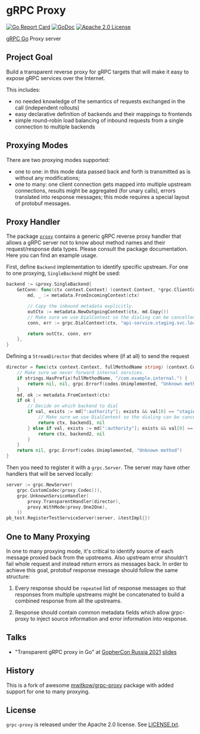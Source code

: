 # gRPC Proxy

[![Go Report Card](https://goreportcard.com/badge/github.com/talos-systems/grpc-proxy)](https://goreportcard.com/report/github.com/talos-systems/grpc-proxy)
[![GoDoc](http://img.shields.io/badge/GoDoc-Reference-blue.svg)](https://godoc.org/github.com/talos-systems/grpc-proxy)
[![Apache 2.0 License](https://img.shields.io/badge/License-Apache%202.0-blue.svg)](LICENSE)

[gRPC Go](https://github.com/grpc/grpc-go) Proxy server

## Project Goal

Build a transparent reverse proxy for gRPC targets that will make it easy to expose gRPC services
over the Internet.

This includes:

* no needed knowledge of the semantics of requests exchanged in the call (independent rollouts)
* easy declarative definition of backends and their mappings to frontends
* simple round-robin load balancing of inbound requests from a single connection to multiple backends

## Proxying Modes

There are two proxying modes supported:

* one to one: in this mode data passed back and forth is transmitted as is without any modifications;
* one to many: one client connection gets mapped into multiple upstream connections, results might be aggregated
  (for unary calls), errors translated into response messages; this mode requires a special layout of protobuf messages.

## Proxy Handler

The package [`proxy`](proxy/) contains a generic gRPC reverse proxy handler that allows a gRPC server not to
know about method names and their request/response data types.
Please consult the package documentation.
Here you can find an example usage.

First, define `Backend` implementation to identify specific upstream.
For one to one proxying, `SingleBackend` might be used:

```go
backend := &proxy.SingleBackend{
    GetConn: func(ctx context.Context) (context.Context, *grpc.ClientConn, error) {
        md, _ := metadata.FromIncomingContext(ctx)

        // Copy the inbound metadata explicitly.
        outCtx := metadata.NewOutgoingContext(ctx, md.Copy())
        // Make sure we use DialContext so the dialing can be cancelled/time out together with the context.
        conn, err := grpc.DialContext(ctx, "api-service.staging.svc.local", grpc.WithCodec(proxy.Codec())) // nolint: staticcheck

        return outCtx, conn, err
    },
}
```

Defining a `StreamDirector` that decides where (if at all) to send the request

```go
director = func(ctx context.Context, fullMethodName string) (context.Context, *grpc.ClientConn, error) {
    // Make sure we never forward internal services.
    if strings.HasPrefix(fullMethodName, "/com.example.internal.") {
        return nil, nil, grpc.Errorf(codes.Unimplemented, "Unknown method")
    }
    md, ok := metadata.FromContext(ctx)
    if ok {
        // Decide on which backend to dial
        if val, exists := md[":authority"]; exists && val[0] == "staging.api.example.com" {
            // Make sure we use DialContext so the dialing can be cancelled/time out together with the context.
            return ctx, backend1, nil
        } else if val, exists := md[":authority"]; exists && val[0] == "api.example.com" {
            return ctx, backend2, nil
        }
    }
    return nil, grpc.Errorf(codes.Unimplemented, "Unknown method")
}
```

Then you need to register it with a `grpc.Server`.
The server may have other handlers that will be served locally:

```go
server := grpc.NewServer(
    grpc.CustomCodec(proxy.Codec()),
    grpc.UnknownServiceHandler(
        proxy.TransparentHandler(director),
        proxy.WithMode(proxy.One2One),
    ))
pb_test.RegisterTestServiceServer(server, &testImpl{})
```

## One to Many Proxying

In one to many proxying mode, it's critical to identify source of each message proxied back from the upstreams.
Also upstream error shouldn't fail whole request and instead return errors as messages back.
In order to achieve this goal, protobuf response message should follow the same structure:

1. Every response should be `repeated` list of response messages so that responses from multiple upstreams might be
concatenated to build a combined response from all the upstreams.

2. Response should contain common metadata fields which allow grpc-proxy to inject source information and error information
into response.

## Talks

* "Transparent gRPC proxy in Go" at [GopherCon Russia 2021](https://www.gophercon-russia.ru/) [slides](https://speakerdeck.com/smira/transparent-grpc-gateway-in-go)

## History

This is a fork of awesome [mwitkow/grpc-proxy](https://github.com/mwitkow/grpc-proxy) package with added support
for one to many proxying.

## License

`grpc-proxy` is released under the Apache 2.0 license.
See [LICENSE.txt](LICENSE.txt).
